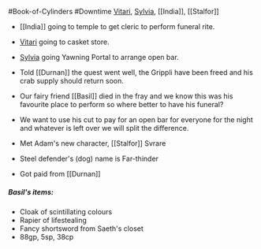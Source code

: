 #Book-of-Cylinders #Downtime
[Vitari](Vitari.md), [Sylvia](Sylvia.md), [[India]], [[Stalfor]]

- [[India]] going to temple to get cleric to perform funeral rite.
- [Vitari](Vitari.md) going to casket store.
- [Sylvia](Sylvia.md) going Yawning Portal to arrange open bar.

- Told [[Durnan]] the quest went well, the Grippli have been freed and his crab supply should return soon.
- Our fairy friend [[Basil]] died in the fray and we know this was his favourite place to perform so where better to have his funeral?
- We want to use his cut to pay for an open bar for everyone for the night and whatever is left over we will split the difference.

- Met Adam's new character, [[Stalfor]] Svrare
- Steel defender's (dog) name is Far-thinder

- Got paid from [[Durnan]]

##### Basil's items:
- Cloak of scintillating colours
- Rapier of lifestealing
- Fancy shortsword from Saeth's closet
- 88gp, 5sp, 38cp